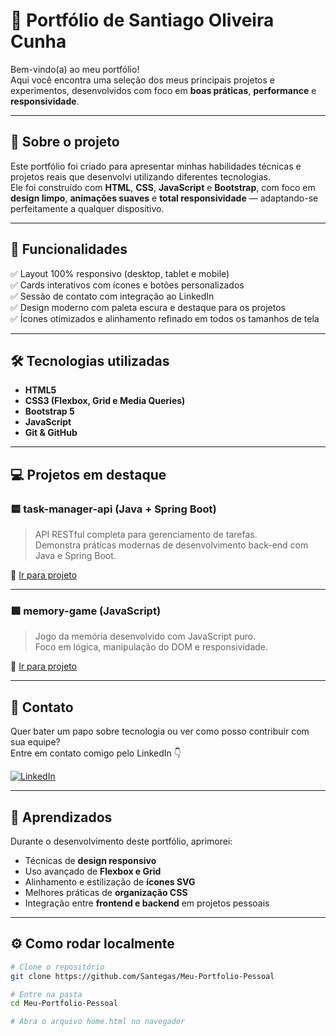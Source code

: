 # 🚀 Portfólio de Santiago Oliveira Cunha

Bem-vindo(a) ao meu portfólio!  
Aqui você encontra uma seleção dos meus principais projetos e experimentos, desenvolvidos com foco em **boas práticas**, **performance** e **responsividade**.  

---

## 💼 Sobre o projeto

Este portfólio foi criado para apresentar minhas habilidades técnicas e projetos reais que desenvolvi utilizando diferentes tecnologias.  
Ele foi construído com **HTML**, **CSS**, **JavaScript** e **Bootstrap**, com foco em **design limpo**, **animações suaves** e **total responsividade** — adaptando-se perfeitamente a qualquer dispositivo.

---

## 🧩 Funcionalidades

✅ Layout 100% responsivo (desktop, tablet e mobile)  
✅ Cards interativos com ícones e botões personalizados  
✅ Sessão de contato com integração ao LinkedIn  
✅ Design moderno com paleta escura e destaque para os projetos  
✅ Ícones otimizados e alinhamento refinado em todos os tamanhos de tela  

---

## 🛠️ Tecnologias utilizadas

- **HTML5**
- **CSS3 (Flexbox, Grid e Media Queries)**
- **Bootstrap 5**
- **JavaScript**
- **Git & GitHub**

---

## 💻 Projetos em destaque

### 🟨 **task-manager-api (Java + Spring Boot)**
> API RESTful completa para gerenciamento de tarefas.  
> Demonstra práticas modernas de desenvolvimento back-end com Java e Spring Boot.

🔗 [Ir para projeto](https://github.com/Santegas/task-manager-api)

---

### 🟩 **memory-game (JavaScript)**
> Jogo da memória desenvolvido com JavaScript puro.  
> Foco em lógica, manipulação do DOM e responsividade.

🔗 [Ir para projeto](https://github.com/Santegas/memory-game)

---

## 📱 Contato

Quer bater um papo sobre tecnologia ou ver como posso contribuir com sua equipe?  
Entre em contato comigo pelo LinkedIn 👇

[![LinkedIn](https://img.shields.io/badge/Meu%20LinkedIn-0077B5?style=for-the-badge&logo=linkedin&logoColor=white)](https://www.linkedin.com/in/santegas)

---

## 🧠 Aprendizados

Durante o desenvolvimento deste portfólio, aprimorei:
- Técnicas de **design responsivo**
- Uso avançado de **Flexbox e Grid**
- Alinhamento e estilização de **ícones SVG**
- Melhores práticas de **organização CSS**
- Integração entre **frontend e backend** em projetos pessoais

---

## ⚙️ Como rodar localmente

```bash
# Clone o repositório
git clone https://github.com/Santegas/Meu-Portfolio-Pessoal

# Entre na pasta
cd Meu-Portfolio-Pessoal

# Abra o arquivo home.html no navegador
